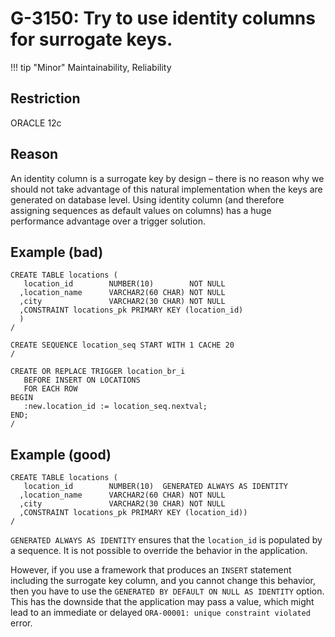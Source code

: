 # G-3150: Try to use identity columns for surrogate keys.

!!! tip "Minor"
    Maintainability, Reliability

## Restriction

ORACLE 12c

## Reason

An identity column is a surrogate key by design – there is no reason why we should not take advantage of this natural implementation when the keys are generated on database level. Using identity column (and therefore assigning sequences as default values on columns) has a huge performance advantage over a trigger solution.

## Example (bad)

```
CREATE TABLE locations (
   location_id        NUMBER(10)        NOT NULL 
  ,location_name      VARCHAR2(60 CHAR) NOT NULL
  ,city               VARCHAR2(30 CHAR) NOT NULL
  ,CONSTRAINT locations_pk PRIMARY KEY (location_id)
  )
/

CREATE SEQUENCE location_seq START WITH 1 CACHE 20
/

CREATE OR REPLACE TRIGGER location_br_i 
   BEFORE INSERT ON LOCATIONS 
   FOR EACH ROW 
BEGIN
   :new.location_id := location_seq.nextval;
END;
/
```

## Example (good)

```
CREATE TABLE locations (
   location_id        NUMBER(10)  GENERATED ALWAYS AS IDENTITY 
  ,location_name      VARCHAR2(60 CHAR) NOT NULL
  ,city               VARCHAR2(30 CHAR) NOT NULL
  ,CONSTRAINT locations_pk PRIMARY KEY (location_id))
/
```

`GENERATED ALWAYS AS IDENTITY` ensures that the `location_id` is populated by a sequence. It is not possible to override the behavior in the application. 

However, if you use a framework that produces an `INSERT` statement including the surrogate key column, and you cannot change this behavior, then you have to use the `GENERATED BY DEFAULT ON NULL AS IDENTITY` option. This has the downside that the application may pass a value, which might lead to an immediate or delayed `ORA-00001: unique constraint violated` error.
